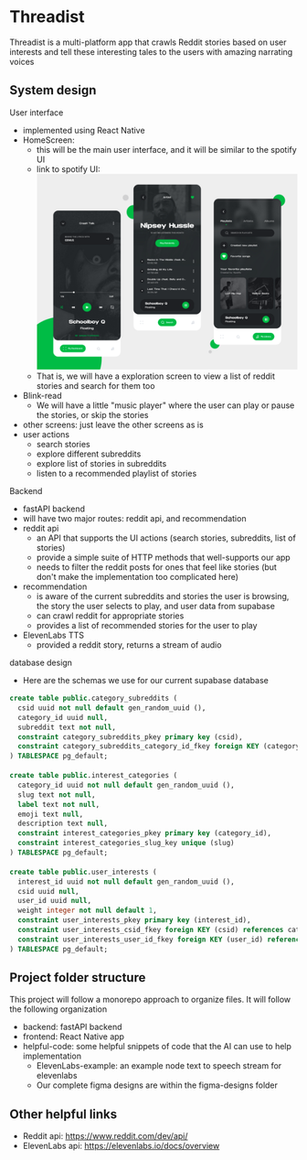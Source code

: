 # Threadist

Threadist is a multi-platform app that crawls Reddit stories based on user interests and tell these interesting tales to the users with amazing narrating voices

## System design

User interface
- implemented using React Native
- HomeScreen:
    - this will be the main user interface, and it will be similar to the spotify UI
    - link to spotify UI: ![alt text](main-ui-design.png "Spotify UI")
    - That is, we will have a exploration screen to view a list of reddit stories and search for them too
- Blink-read
    - We will have a little "music player" where the user can play or pause the stories, or skip the stories
- other screens: just leave the other screens as is
- user actions
    - search stories
    - explore different subreddits
    - explore list of stories in subreddits
    - listen to a recommended playlist of stories

Backend
- fastAPI backend
- will have two major routes: reddit api, and recommendation
- reddit api
    - an API that supports the UI actions (search stories, subreddits, list of stories)
    - provide a simple suite of HTTP methods that well-supports our app
    - needs to filter the reddit posts for ones that feel like stories (but don't make the implementation too complicated here)
- recommendation
    - is aware of the current subreddits and stories the user is browsing, the story the user selects to play, and user data from supabase
    - can crawl reddit for appropriate stories
    - provides a list of recommended stories for the user to play
- ElevenLabs TTS
    - provided a reddit story, returns a stream of audio

database design
- Here are the schemas we use for our current supabase database
```sql
create table public.category_subreddits (
  csid uuid not null default gen_random_uuid (),
  category_id uuid null,
  subreddit text not null,
  constraint category_subreddits_pkey primary key (csid),
  constraint category_subreddits_category_id_fkey foreign KEY (category_id) references interest_categories (category_id) on delete CASCADE
) TABLESPACE pg_default;

create table public.interest_categories (
  category_id uuid not null default gen_random_uuid (),
  slug text not null,
  label text not null,
  emoji text null,
  description text null,
  constraint interest_categories_pkey primary key (category_id),
  constraint interest_categories_slug_key unique (slug)
) TABLESPACE pg_default;

create table public.user_interests (
  interest_id uuid not null default gen_random_uuid (),
  csid uuid null,
  user_id uuid null,
  weight integer not null default 1,
  constraint user_interests_pkey primary key (interest_id),
  constraint user_interests_csid_fkey foreign KEY (csid) references category_subreddits (csid) on delete CASCADE,
  constraint user_interests_user_id_fkey foreign KEY (user_id) references auth.users (id) on delete CASCADE
) TABLESPACE pg_default;
```

## Project folder structure

This project will follow a monorepo approach to organize files. It will follow the following organization

- backend: fastAPI backend
- frontend: React Native app
- helpful-code: some helpful snippets of code that the AI can use to help implementation
    - ElevenLabs-example: an example node text to speech stream for elevenlabs
    - Our complete figma designs are within the figma-designs folder

## Other helpful links
- Reddit api: https://www.reddit.com/dev/api/
- ElevenLabs api: https://elevenlabs.io/docs/overview